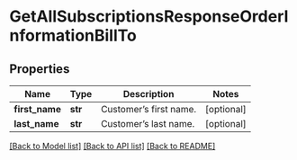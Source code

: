 # GetAllSubscriptionsResponseOrderInformationBillTo

## Properties
Name | Type | Description | Notes
------------ | ------------- | ------------- | -------------
**first_name** | **str** | Customer’s first name.  | [optional] 
**last_name** | **str** | Customer’s last name.  | [optional] 

[[Back to Model list]](../README.md#documentation-for-models) [[Back to API list]](../README.md#documentation-for-api-endpoints) [[Back to README]](../README.md)



